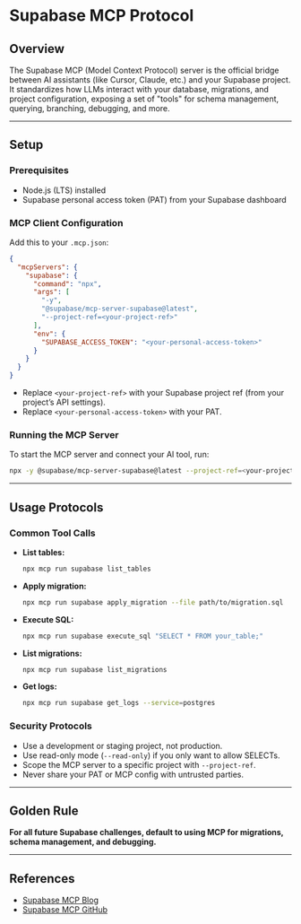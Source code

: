 # Supabase MCP Protocol

## Overview

The Supabase MCP (Model Context Protocol) server is the official bridge between AI assistants (like Cursor, Claude, etc.) and your Supabase project. It standardizes how LLMs interact with your database, migrations, and project configuration, exposing a set of "tools" for schema management, querying, branching, debugging, and more.

---

## Setup

### Prerequisites
- Node.js (LTS) installed
- Supabase personal access token (PAT) from your Supabase dashboard

### MCP Client Configuration
Add this to your `.mcp.json`:
```json
{
  "mcpServers": {
    "supabase": {
      "command": "npx",
      "args": [
        "-y",
        "@supabase/mcp-server-supabase@latest",
        "--project-ref=<your-project-ref>"
      ],
      "env": {
        "SUPABASE_ACCESS_TOKEN": "<your-personal-access-token>"
      }
    }
  }
}
```
- Replace `<your-project-ref>` with your Supabase project ref (from your project’s API settings).
- Replace `<your-personal-access-token>` with your PAT.

### Running the MCP Server
To start the MCP server and connect your AI tool, run:
```bash
npx -y @supabase/mcp-server-supabase@latest --project-ref=<your-project-ref> --access-token <your-personal-access-token>
```

---

## Usage Protocols

### Common Tool Calls
- **List tables:**
  ```bash
  npx mcp run supabase list_tables
  ```
- **Apply migration:**
  ```bash
  npx mcp run supabase apply_migration --file path/to/migration.sql
  ```
- **Execute SQL:**
  ```bash
  npx mcp run supabase execute_sql "SELECT * FROM your_table;"
  ```
- **List migrations:**
  ```bash
  npx mcp run supabase list_migrations
  ```
- **Get logs:**
  ```bash
  npx mcp run supabase get_logs --service=postgres
  ```

### Security Protocols
- Use a development or staging project, not production.
- Use read-only mode (`--read-only`) if you only want to allow SELECTs.
- Scope the MCP server to a specific project with `--project-ref`.
- Never share your PAT or MCP config with untrusted parties.

---

## Golden Rule
**For all future Supabase challenges, default to using MCP for migrations, schema management, and debugging.**

---

## References
- [Supabase MCP Blog](https://supabase.com/blog/mcp-server)
- [Supabase MCP GitHub](https://github.com/supabase-community/supabase-mcp.git) 